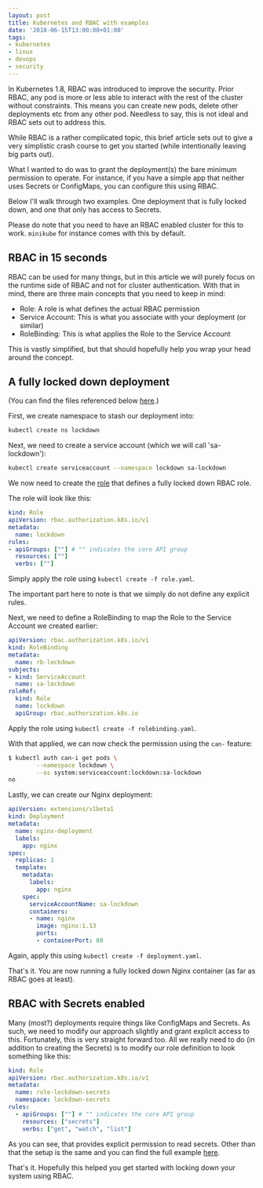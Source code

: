 ```yaml
---
layout: post
title: Kubernetes and RBAC with examples
date: '2018-06-15T13:00:00+01:00'
tags:
- kubernetes
- linux
- devops
- security
---
```


In Kubernetes 1.8, RBAC was introduced to improve the security. Prior RBAC, any pod is more or less able to interact with the rest of the cluster without constraints. This means you can create new pods, delete other deployments etc from any other pod. Needless to say, this is not ideal and RBAC sets out to address this.

While RBAC is a rather complicated topic, this brief article sets out to give a very simplistic crash course to get you started (while intentionally leaving big parts out).

What I wanted to do was to grant the deployment(s) the bare minimum permission to operate. For instance, if you have a simple app that neither uses Secrets or ConfigMaps, you can configure this using RBAC.

Below I'll walk through two examples. One deployment that is fully locked down, and one that only has access to Secrets.

Please do note that you need to have an RBAC enabled cluster for this to work. `minikube` for instance comes with this by default.

## RBAC in 15 seconds

RBAC can be used for many things, but in this article we will purely focus on the runtime side of RBAC and not for cluster authentication. With that in mind, there are three main concepts that you need to keep in mind:

* Role: A role is what defines the actual RBAC permission
* Service Account: This is what you associate with your deployment (or similar)
* RoleBinding: This is what applies the Role to the Service Account

This is vastly simplified, but that should hopefully help you wrap your head around the concept.

## A fully locked down deployment

(You can find the files referenced below [here](https://github.com/vpetersson/rbac-example/tree/master/locked-down-nginx).)

First, we create namespace to stash our deployment into:

```bash
kubectl create ns lockdown
```

Next, we need to create a service account (which we will call 'sa-lockdown'):

```bash
kubectl create serviceaccount --namespace lockdown sa-lockdown
```

We now need to create the [role](https://github.com/vpetersson/rbac-example/blob/master/locked-down-nginx/role.yaml) that defines a fully locked down RBAC role.

The role will look like this:

```yaml
kind: Role
apiVersion: rbac.authorization.k8s.io/v1
metadata:
  name: lockdown
rules:
- apiGroups: [""] # "" indicates the core API group
  resources: [""]
  verbs: [""]
```

Simply apply the role using `kubectl create -f role.yaml`.

The important part here to note is that we simply do not define any explicit rules.

Next, we need to define a RoleBinding to map the Role to the Service Account we created earlier:

```yaml
apiVersion: rbac.authorization.k8s.io/v1
kind: RoleBinding
metadata:
  name: rb-lockdown
subjects:
- kind: ServiceAccount
  name: sa-lockdown
roleRef:
  kind: Role
  name: lockdown
  apiGroup: rbac.authorization.k8s.io
```

Apply the role using `kubectl create -f rolebinding.yaml`.

With that applied, we can now check the permission using the `can-` feature:

```bash
$ kubectl auth can-i get pods \
        --namespace lockdown \
        --as system:serviceaccount:lockdown:sa-lockdown
no
```

Lastly, we can create our Nginx deployment:

```yaml
apiVersion: extensions/v1beta1
kind: Deployment
metadata:
  name: nginx-deployment
  labels:
    app: nginx
spec:
  replicas: 1
  template:
    metadata:
      labels:
        app: nginx
    spec:
      serviceAccountName: sa-lockdown
      containers:
      - name: nginx
        image: nginx:1.13
        ports:
        - containerPort: 80
```

Again, apply this using `kubectl create -f deployment.yaml`.

That's it. You are now running a fully locked down Nginx container (as far as RBAC goes at least).

## RBAC with Secrets enabled

Many (most?) deployments require things like ConfigMaps and Secrets. As such, we need to modify our approach slightly and grant explicit access to this. Fortunately, this is very straight forward too. All we really need to do (in addition to creating the Secrets) is to modify our role definition to look something like this:

```yaml
kind: Role
apiVersion: rbac.authorization.k8s.io/v1
metadata:
  name: role-lockdown-secrets
  namespace: lockdown-secrets
rules:
  - apiGroups: [""] # "" indicates the core API group
    resources: ["secrets"]
    verbs: ["get", "watch", "list"]
```

As you can see, that provides explicit permission to read secrets. Other than that the setup is the same and you can find the full example [here](https://github.com/vpetersson/rbac-example/tree/master/only-secrets).

That's it. Hopefully this helped you get started with locking down your system using RBAC.
